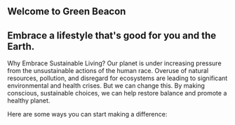 ## Welcome to Green Beacon
## Embrace a lifestyle that's good for you and the Earth.

Why Embrace Sustainable Living? Our planet is under increasing pressure from the unsustainable actions of the human race. Overuse of natural resources, pollution, and disregard for ecosystems are leading to significant environmental and health crises. But we can change this. By making conscious, sustainable choices, we can help restore balance and promote a healthy planet.

Here are some ways you can start making a difference:
